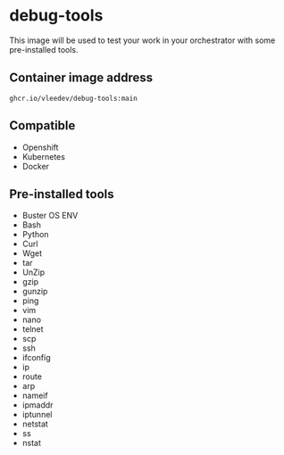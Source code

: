 # debug-tools
This image will be used to test your work in your orchestrator with some pre-installed tools.
## Container image address
```
ghcr.io/vleedev/debug-tools:main
```

## Compatible

- Openshift
- Kubernetes
- Docker

## Pre-installed tools
- Buster OS ENV
- Bash
- Python
- Curl
- Wget
- tar
- UnZip
- gzip
- gunzip
- ping
- vim
- nano
- telnet
- scp
- ssh
- ifconfig
- ip
- route
- arp
- nameif
- ipmaddr
- iptunnel
- netstat
- ss
- nstat